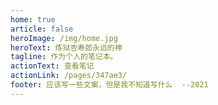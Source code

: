 ```yaml
---
home: true
article: false
heroImage: /img/home.jpg
heroText: 炼狱杏寿郎永远的神
tagline: 作为个人的笔记本。
actionText: 查看笔记
actionLink: /pages/347ae3/
footer: 应该写一些文案，但是我不知道写什么  --2021
---
```

